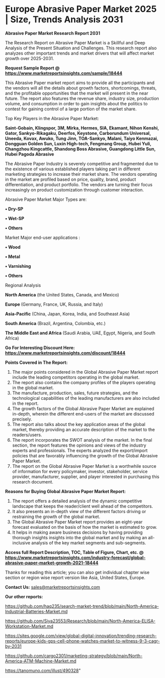 # Europe Abrasive Paper Market 2025 | Size, Trends Analysis 2031

<strong>Abrasive Paper Market Research Report 2031</strong>

The Research Report on Abrasive Paper Market is a Skillful and Deep Analysis of the Present Situation and Challenges. This research report also analyzes other important trends and market drivers that will affect market growth over 2025-2031.

<strong>Request Sample Report @ <a href=https://www.marketreportsinsights.com/sample/18444>https://www.marketreportsinsights.com/sample/18444</a></strong>

This Abrasive Paper market report aims to provide all the participants and the vendors will all the details about growth factors, shortcomings, threats, and the profitable opportunities that the market will present in the near future. The report also features the revenue share, industry size, production volume, and consumption in order to gain insights about the politics to contest for gaining control of a large portion of the market share.

Top Key Players in the Abrasive Paper Market:

<strong>Saint-Gobain, Klingspor, 3M, Mirka, Hermes, SIA, Ekamant, Nihon Kenshi, Gator, Sankyo-Rikagaku, Deerfos, Keystone, Carborundum Universal, Uneeda, Kovax, Awuko, Tung Jinn, TOA-Sankyo, Malani, Taiyo Kenmazai, Dongguan Golden Sun, Luxin High-tech, Fengmang Group, Hubei Yuli, Changzhou Kingcattle, Shandong Boss Abrasive, Guangdong Little Sun, Hubei Pagoda Abrasive</strong>

The Abrasive Paper Industry is severely competitive and fragmented due to the existence of various established players taking part in different marketing strategies to increase their market share. The vendors operating in the market are profiled based on price, quality, brand, product differentiation, and product portfolio. The vendors are turning their focus increasingly on product customization through customer interaction.

Abrasive Paper Market Major Types are:

<strong>• Dry-SP

• Wet-SP

• Others</strong>

Market Major end-user applications :

<strong>• Wood

• Metal

• Varnishing

• Others</strong>

Regional Analysis

</u><strong><b>North America</b></strong> (the United States, Canada, and Mexico)

<strong><b>Europe </b></strong>(Germany, France, UK, Russia, and Italy)

<strong><b>Asia-Pacific</b></strong> (China, Japan, Korea, India, and Southeast Asia)

<strong><b>South America</b></strong> (Brazil, Argentina, Colombia, etc.)

<strong><b>The Middle East and Africa</b></strong> (Saudi Arabia, UAE, Egypt, Nigeria, and South Africa)

<strong>Go For Interesting Discount Here: <a href=https://www.marketreportsinsights.com/discount/18444>https://www.marketreportsinsights.com/discount/18444</a></strong>

<strong>Points Covered in The Report:</strong>
<ol>
  <li>The major points considered in the Global Abrasive Paper Market report include the leading competitors operating in the global market.</li>
  <li>The report also contains the company profiles of the players operating in the global market.</li>
  <li>The manufacture, production, sales, future strategies, and the technological capabilities of the leading manufacturers are also included in the report.</li>
  <li>The growth factors of the Global Abrasive Paper Market are explained in-depth, wherein the different end-users of the market are discussed precisely.</li>
  <li>The report also talks about the key application areas of the global market, thereby providing an accurate description of the market to the readers/users.</li>
  <li>The report incorporates the SWOT analysis of the market. In the final section, the report features the opinions and views of the industry experts and professionals. The experts analyzed the export/import policies that are favorably influencing the growth of the Global Abrasive Paper Market.</li>
  <li>The report on the Global Abrasive Paper Market is a worthwhile source of information for every policymaker, investor, stakeholder, service provider, manufacturer, supplier, and player interested in purchasing this research document.</li>
</ol>
<strong>Reasons for Buying Global Abrasive Paper Market Report:</strong>

<ol>
  <li>The report offers a detailed analysis of the dynamic competitive landscape that keeps the reader/client well ahead of the competitors.</li>
  <li>It also presents an in-depth view of the different factors driving or restraining the growth of the global market.</li>
  <li>The Global Abrasive Paper Market report provides an eight-year forecast evaluated on the basis of how the market is estimated to grow.</li>
  <li>It helps in making aware business decisions by having providing thorough insights insights into the global market and by making an all-inclusive analysis of the key market segments and sub-segments.</li>
</ol>
<strong>Access full Report Description, TOC, Table of Figure, Chart, etc. @ <a href=https://www.marketreportsinsights.com/industry-forecast/global-abrasive-paper-market-growth-2021-18444>https://www.marketreportsinsights.com/industry-forecast/global-abrasive-paper-market-growth-2021-18444</a></strong>


Thanks for reading this article; you can also get individual chapter wise section or region wise report version like Asia, United States, Europe.

<strong>Contact Us:</strong>
sales@marketreportsinsights.com

<strong>Our other reports:</strong>

<a href=https://github.com/haq235/search-market-trend/blob/main/North-America-Industrial-Batteries-Market.md>https://github.com/haq235/search-market-trend/blob/main/North-America-Industrial-Batteries-Market.md</a>

<a href=https://github.com/Siya23553/Research/blob/main/North-America-ELISA-Workstation-Market.md>https://github.com/Siya23553/Research/blob/main/North-America-ELISA-Workstation-Market.md</a>

<a href=https://sites.google.com/view/global-digital-innovation/trending-research-reports/europe-kids-gps-cell-phone-watches-market-to-witness-9-3-cagr-by-2031>https://sites.google.com/view/global-digital-innovation/trending-research-reports/europe-kids-gps-cell-phone-watches-market-to-witness-9-3-cagr-by-2031</a>

<a href=https://github.com/cargo2301/marketing-strategy/blob/main/North-America-ATM-Machine-Market.md>https://github.com/cargo2301/marketing-strategy/blob/main/North-America-ATM-Machine-Market.md</a>

<a href=https://tanomuno.com/illust/490328>https://tanomuno.com/illust/490328</a>"
